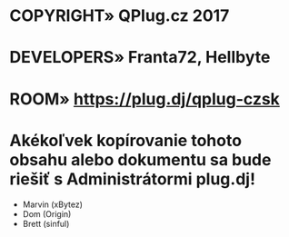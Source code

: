 # COPYRIGHT»                         QPlug.cz 2017
# DEVELOPERS»                        Franta72, Hellbyte
# ROOM»                              https://plug.dj/qplug-czsk

# Akékoľvek kopírovanie tohoto obsahu alebo dokumentu sa bude riešiť s Administrátormi plug.dj!
- Marvin (xBytez)
- Dom (Origin)
- Brett (sinful)
